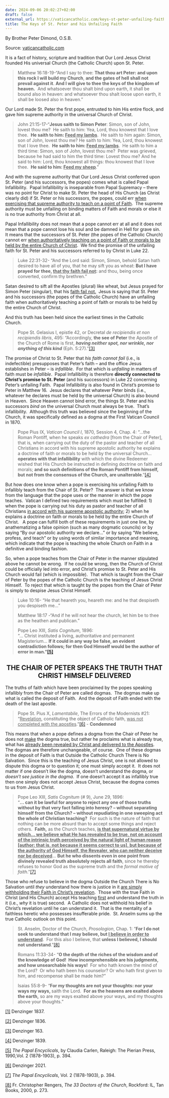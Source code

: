 ```yaml
---
date: 2024-09-06 20:02:27+02:00
draft: false
external_url: https://vaticancatholic.com/keys-st-peter-unfailing-faith
title: The Keys of St. Peter and his Unfailing Faith
---
```



By Brother Peter Dimond, O.S.B.

Source: [vaticancatholic.com](https://vaticancatholic.com/keys-st-peter-unfailing-faith)


<p>It is a fact of history, scripture and tradition that Our Lord Jesus Christ founded His universal Church (the Catholic Church) upon St. Peter.&nbsp;&nbsp;</p>
<blockquote>
<p>Matthew 16:18-19-“And I say to thee: <strong>That thou art Peter: and upon this rock I will build my Church</strong>, <strong>and the gates of hell shall not prevail against it</strong>. <strong>And I will give to thee the keys of the kingdom of heaven.</strong>&nbsp; And whatsoever thou shalt bind upon earth, it shall be bound also in heaven: and whatsoever thou shalt loose upon earth, it shall be loosed also in heaven.”</p>
</blockquote>
<p>Our Lord made St. Peter the first pope, entrusted to him His entire flock, and gave him supreme authority in the universal Church of Christ.&nbsp;</p>
<blockquote>
<p>John 21:15-17-“<strong>Jesus saith to Simon Peter</strong>: Simon, son of John, lovest thou me?&nbsp; He saith to him: Yea, Lord, thou knowest that I love thee.&nbsp; <strong>He saith to him: <u>Feed my lambs</u></strong>.&nbsp; He saith to him again: Simon, son of John, lovest thou me? He saith to him: Yea, Lord, thou knowest that I love thee.&nbsp; <strong>He saith to him: <u>Feed my lambs</u></strong>.&nbsp; He saith to him a third time: Simon, son of John, lovest thou me?&nbsp; Peter was grieved, because he had said to him the third time: Lovest thou me? And he said to him: Lord, thou knowest all things: thou knowest that I love thee.&nbsp; <strong>He said to him: <u>Feed my sheep</u></strong>.”</p>
</blockquote>
<p>And with the supreme authority that Our Lord Jesus Christ conferred upon St. Peter (and his successors, the popes) comes what is called Papal Infallibility.&nbsp; Papal Infallibility is inseparable from Papal Supremacy – there was no point for Christ to make St. Peter the head of His Church (as Christ clearly did) if St. Peter or his successors, the popes, could err <u>when exercising that supreme authority to teach on a point of Faith</u>.&nbsp; The supreme authority must be unfailing on binding matters of Faith and morals or else it is no true authority from Christ at all.&nbsp;</p>
<p>Papal Infallibility does not mean that a pope cannot err at all and it does not mean that a pope cannot lose his soul and be damned in Hell for grave sin.&nbsp; It means that the successors of St. Peter (the popes of the Catholic Church) cannot err <u>when authoritatively teaching on a point of Faith or morals to be held by the entire Church of Christ</u>.&nbsp; We find the promise of the unfailing faith for St. Peter and his successors referred to by Christ in Luke 22.</p>
<blockquote>
<p>Luke 22:31-32- “And the Lord said: Simon, Simon, behold Satan hath desired to have all of you, that he may sift you as wheat: <strong>But I have prayed for thee, <u>that thy faith fail not</u>:</strong> and thou, being once converted, confirm thy brethren.”</p>
</blockquote>
<p>Satan desired to sift all the Apostles (plural) like wheat, but Jesus prayed for Simon Peter (singular), that his <u>faith fail not.</u>&nbsp; Jesus is saying that St. Peter and his successors (the popes of the Catholic Church) have an unfailing faith when authoritatively teaching a point of faith or morals to be held by the entire Church of Christ.&nbsp;</p>
<blockquote>
</blockquote>
<p>And this truth has been held since the earliest times in the Catholic Church.&nbsp;&nbsp;&nbsp;</p>
<blockquote>
<p>Pope St. Gelasius I, epistle 42, or Decretal <em>de recipiendis et non recipiendis libris</em>, 495: “Accordingly, <strong>the see of Peter</strong> the Apostle of the Church of Rome is first, <strong><em>having neither spot, nor wrinkle, nor anything of this kind</em></strong> (Eph. 5:27).”<a href="#_edn3" name="_ednref3">[3]</a></p>
</blockquote>
<p>The promise of Christ to St. Peter that <em>his faith cannot fail</em> (i.e., is indefectible) presupposes that Peter’s faith – and the office Jesus establishes in Peter – is <em>infallible</em>.&nbsp; For that which is <em>unfailing</em> in matters of faith must be <em>infallible</em>.&nbsp; Papal Infallibility is therefore <strong>directly connected to Christ’s promise to St. Peter</strong> (and his successors) in Luke 22 concerning Peter’s unfailing Faith.&nbsp; Papal Infallibility is also found in Christ’s promise to Peter in Matthew 16.&nbsp; Jesus declares that whatever Peter binds (i.e., whatever he declares must be held by the universal Church) is also bound in Heaven.&nbsp; Since Heaven cannot bind error, the things St. Peter and his successors <em>bind</em> on the universal Church must always be true.&nbsp; That’s infallibility.&nbsp; Although this truth was believed since the beginning of the Church, it was specifically defined as a dogma at the First Vatican Council in 1870.</p>
<blockquote>
<p>Pope Pius IX, <em>Vatican Council I</em>, 1870, Session 4, Chap. 4: “…the Roman Pontiff, when he speaks <em>ex cathedra </em>[from the Chair of Peter], that is, when carrying out the duty of the pastor and teacher of all Christians in accord with his supreme apostolic authority he explains a doctrine of faith or morals to be held by the universal Church... <strong>operates with that infallibility</strong> with which the divine Redeemer wished that His Church be instructed in defining doctrine on faith and morals; <strong>and so such definitions of the Roman Pontiff from himself, but not from the consensus of the Church, are unalterable</strong>.”<a href="#_edn4" name="_ednref4">[4]</a></p>
</blockquote>
<p>But how does one know when a pope is exercising his unfailing Faith to infallibly teach from the Chair of St. Peter?&nbsp; The answer is that we know from the language that the pope uses or the manner in which the pope teaches.&nbsp; Vatican I defined two requirements which must be fulfilled: 1) when the pope is carrying out his duty as pastor and teacher of all Christians <u>in accord with his supreme apostolic authority</u>; 2) when he explains a doctrine on faith or morals to be held by the entire Church of Christ.&nbsp;&nbsp; A pope can fulfill both of these requirements in just one line, by anathematizing a false opinion (such as many dogmatic councils) or by saying “By our apostolic authority we declare…” or by saying “We believe, profess, and teach” or by using words of similar importance and meaning, which indicate that the pope is teaching the whole Church on Faith in a definitive and binding fashion.</p>
<p>So, when a pope teaches from the Chair of Peter in the manner stipulated above he cannot be wrong.&nbsp; If he could be wrong, then the Church of Christ could be officially led into error, and Christ’s promise to St. Peter and His Church would fail (which is impossible).&nbsp; That which is taught from the Chair of Peter by the popes of the Catholic Church is the teaching of Jesus Christ Himself.&nbsp; To reject that which is taught by the popes from the Chair of Peter is simply to despise Jesus Christ Himself.&nbsp;&nbsp;</p>
<blockquote>
<p>Luke 10:16- “He that heareth you, heareth me: and he that despiseth you despiseth me…”</p>
<p>Matthew 18:17 -“And if he will not hear the church, let him be to thee as the heathen and publican.”</p>
<p>Pope Leo XIII, <em>Satis Cognitum</em>, 1896:<br>“… Christ instituted a living, authoritative and permanent Magisterium… <strong>If it could in any way be false, an evident contradiction follows; for then God Himself would be the author of error in man.”<a href="#_edn5" name="_ednref5">[5]</a></strong></p>
</blockquote>
<h2 style="text-align: center;"><strong>THE CHAIR OF PETER SPEAKS THE TRUTH THAT CHRIST HIMSELF DELIVERED</strong></h2>
<p>The truths of faith which have been proclaimed by the popes speaking infallibly from the Chair of Peter are called dogmas.&nbsp; The dogmas make up what is called the deposit of Faith.&nbsp; And the deposit of Faith ended with the death of the last apostle.&nbsp;</p>
<blockquote>
<p>Pope St. Pius X, <em>Lamentabile</em>, The Errors of the Modernists #21: “<u>Revelation</u>, constituting the object of Catholic faith, <u>was not completed with the apostles</u>.”<a href="#_edn6" name="_ednref6">[6]</a> - <strong>Condemned</strong></p>
</blockquote>
<p>This means that when a pope defines a dogma from the Chair of Peter he does not <u>make</u> the dogma true, but rather he proclaims what is already true, what has <u>already been revealed by Christ and delivered to the Apostles</u>.&nbsp; The dogmas are therefore unchangeable, of course.&nbsp; One of these dogmas in the deposit of Faith is that Outside the Catholic Church There is No Salvation.&nbsp; Since this is the teaching of Jesus Christ, one is not allowed to dispute this dogma or to question it; one must simply accept it.&nbsp; It does not matter if one doesn’t like the dogma, doesn’t understand the dogma, or <em>doesn’t see justice in the dogma</em>.&nbsp; If one doesn’t accept it as infallibly true then one simply does not accept Jesus Christ, because the dogma comes to us from Jesus Christ.&nbsp;</p>
<blockquote>
<p>Pope Leo XIII, <em>Satis Cognitum</em> (# 9), June 29, 1896:<br>“<strong>… can it be lawful for anyone to reject any one of those truths without by that very fact falling into heresy? – without separating himself from the Church? – without repudiating in one sweeping act the whole of Christian teaching?</strong>&nbsp; For such is the nature of faith that nothing can be more absurd than to accept some things and reject others.&nbsp; <strong>Faith,</strong> as the Church teaches, <strong><u>is that supernatural virtue by which… we believe what He has revealed to be true, not on account of the intrinsic truth perceived by the natural light of human reason [author: that is, not because it seems correct to us], but because of the authority of God Himself, the Revealer, who can neither deceive nor be deceived</u></strong>… <strong>But he who dissents even in one point from divinely revealed truth absolutely rejects all faith</strong>, since he thereby refuses to honor God as the supreme truth and the <em>formal motive</em> <em>of faith</em>.”<a href="#_edn7" name="_ednref7">[7]</a></p>
</blockquote>
<p>Those who refuse to believe in the dogma Outside the Church There is No Salvation until <em>they</em> understand how there is justice in it <u>are simply withholding their Faith in Christ’s revelation</u>.&nbsp; Those with the true Faith in Christ (and His Church) accept His teaching <u>first</u> and understand the truth in it (i.e., <em>why</em> it is true) second.&nbsp; A Catholic does not withhold his belief in Christ’s revelation until he can understand it.&nbsp; That is the mentality of a faithless heretic who possesses insufferable pride.&nbsp; St. Anselm sums up the true Catholic outlook on this point.</p>
<blockquote>
<p>St. Anselm, Doctor of the Church, <em>Prosologion</em>, Chap. 1: “<strong>For I do not seek to understand that I may believe, but <u>I believe in order to understand</u></strong>.&nbsp; For this also I believe, that <strong>unless I believed, I should not understand</strong>.”<a href="#_edn8" name="_ednref8">[8]</a></p>
<p>Romans 11:33-34- “<strong>O the depth of the riches of the wisdom and of the knowledge of God!&nbsp; How incomprehensible are his judgments, and how unsearchable his ways!</strong>&nbsp; For who hath known the mind of the Lord?&nbsp; Or who hath been his counselor? Or who hath first given to him, and recompense shall be made him?”</p>
<p>Isaias 55:8-9- “<strong>For my thoughts are not your thoughts: nor your ways my ways, </strong>saith the Lord.&nbsp; <strong>For as the heavens are exalted above the earth,</strong> so are my ways exalted above your ways, and my thoughts above your thoughts.”</p>
</blockquote>

<div class="footnotes">

<div><p><a href="#_ednref1" name="_edn1">[1]</a> Denzinger 1837.</p></div>
<div><p><a href="#_ednref2" name="_edn2">[2]</a> Denzinger 1836.</p></div>
<div><p><a href="#_ednref3" name="_edn3">[3]</a> Denzinger 163.</p></div>
<div><p><a href="#_ednref4" name="_edn4">[4]</a> Denzinger 1839.</p></div>
<div><p><a href="#_ednref5" name="_edn5">[5]</a> <em>The Papal Encyclicals</em>, by Claudia Carlen, Raleigh: The Pierian Press, 1990,Vol. 2 (1878-1903), p. 394.</p></div>
<div><p><a href="#_ednref6" name="_edn6">[6]</a> Denzinger 2021.</p></div>
<div><p><a href="#_ednref7" name="_edn7">[7]</a> <em>The Papal Encyclicals</em>, Vol. 2 (1878-1903), p. 394.</p></div>
<div><p><a href="#_ednref8" name="_edn8">[8]</a> Fr. Christopher Rengers, <em>The 33 Doctors of the Church</em>, Rockford: IL, Tan Books, 2000, p. 273.</p></div>
</div>

</div>
